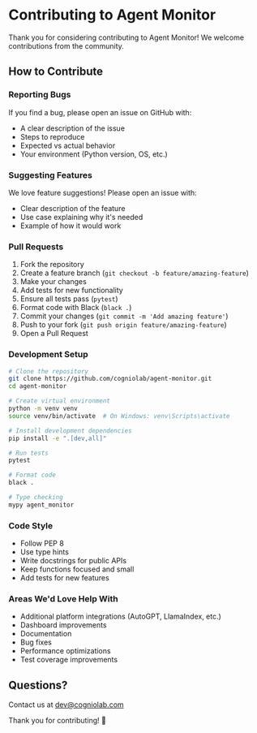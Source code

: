 # Contributing to Agent Monitor

Thank you for considering contributing to Agent Monitor! We welcome contributions from the community.

## How to Contribute

### Reporting Bugs

If you find a bug, please open an issue on GitHub with:
- A clear description of the issue
- Steps to reproduce
- Expected vs actual behavior
- Your environment (Python version, OS, etc.)

### Suggesting Features

We love feature suggestions! Please open an issue with:
- Clear description of the feature
- Use case explaining why it's needed
- Example of how it would work

### Pull Requests

1. Fork the repository
2. Create a feature branch (`git checkout -b feature/amazing-feature`)
3. Make your changes
4. Add tests for new functionality
5. Ensure all tests pass (`pytest`)
6. Format code with Black (`black .`)
7. Commit your changes (`git commit -m 'Add amazing feature'`)
8. Push to your fork (`git push origin feature/amazing-feature`)
9. Open a Pull Request

### Development Setup

```bash
# Clone the repository
git clone https://github.com/cogniolab/agent-monitor.git
cd agent-monitor

# Create virtual environment
python -m venv venv
source venv/bin/activate  # On Windows: venv\Scripts\activate

# Install development dependencies
pip install -e ".[dev,all]"

# Run tests
pytest

# Format code
black .

# Type checking
mypy agent_monitor
```

### Code Style

- Follow PEP 8
- Use type hints
- Write docstrings for public APIs
- Keep functions focused and small
- Add tests for new features

### Areas We'd Love Help With

- Additional platform integrations (AutoGPT, LlamaIndex, etc.)
- Dashboard improvements
- Documentation
- Bug fixes
- Performance optimizations
- Test coverage improvements

## Questions?

Contact us at dev@cogniolab.com

Thank you for contributing! 🎉
